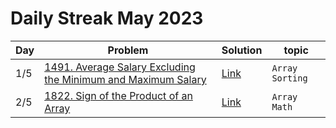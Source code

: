 # Daily Streak May 2023

|Day|Problem|Solution|topic|
|---|-------|--------|-----|
|1/5|[1491. Average Salary Excluding the Minimum and Maximum Salary](https://leetcode.com/problems/average-salary-excluding-the-minimum-and-maximum-salary/)|[Link](./1491-average_salary_excluding_the_minimum_and_maximum_salary.cpp)|`Array` `Sorting`|
|2/5|[1822. Sign of the Product of an Array](https://leetcode.com/problems/sign-of-the-product-of-an-array/)|[Link](./1822-sign_of_the_product_of_an_array.cpp)|`Array` `Math`|
